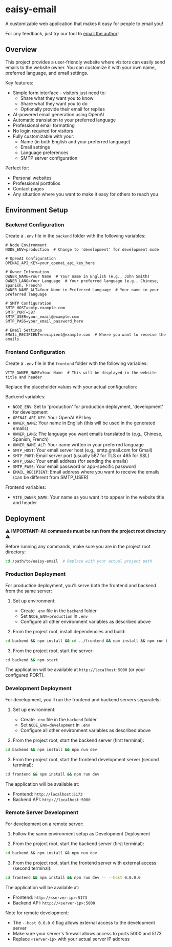 # eaisy-email

A customizable web application that makes it easy for people to email you! 

For any feedback, just try our tool to [email the author](https://eaisyemail.lzhang.org/)!

## Overview

This project provides a user-friendly website where visitors can easily send emails to the website owner. You can customize it with your own name, preferred language, and email settings.

Key features:
- Simple form interface - visitors just need to:
  - Share what they want you to know
  - Share what they want you to do
  - Optionally provide their email for replies
- AI-powered email generation using OpenAI
- Automatic translation to your preferred language
- Professional email formatting
- No login required for visitors
- Fully customizable with your:
  - Name (in both English and your preferred language)
  - Email settings
  - Language preferences
  - SMTP server configuration

Perfect for:
- Personal websites
- Professional portfolios
- Contact pages
- Any situation where you want to make it easy for others to reach you

## Environment Setup

### Backend Configuration

Create a `.env` file in the `backend` folder with the following variables:

```env
# Node Environment
NODE_ENV=production  # Change to 'development' for development mode

# OpenAI Configuration
OPENAI_API_KEY=your_openai_api_key_here

# Owner Information
OWNER_NAME=Your Name  # Your name in English (e.g., John Smith)
OWNER_LANG=Your Language  # Your preferred language (e.g., Chinese, Spanish, French)
OWNER_NAME_ALT=Your Name in Preferred Language  # Your name in your preferred language

# SMTP Configuration
SMTP_HOST=smtp.example.com
SMTP_PORT=587
SMTP_USER=your_email@example.com
SMTP_PASS=your_email_password_here

# Email Settings
EMAIL_RECIPIENT=recipient@example.com  # Where you want to receive the emails
```

### Frontend Configuration

Create a `.env` file in the `frontend` folder with the following variables:

```env
VITE_OWNER_NAME=Your Name  # This will be displayed in the website title and header
```

Replace the placeholder values with your actual configuration:

Backend variables:
- `NODE_ENV`: Set to 'production' for production deployment, 'development' for development
- `OPENAI_API_KEY`: Your OpenAI API key
- `OWNER_NAME`: Your name in English (this will be used in the generated emails)
- `OWNER_LANG`: The language you want emails translated to (e.g., Chinese, Spanish, French)
- `OWNER_NAME_ALT`: Your name written in your preferred language
- `SMTP_HOST`: Your email server host (e.g., smtp.gmail.com for Gmail)
- `SMTP_PORT`: Email server port (usually 587 for TLS or 465 for SSL)
- `SMTP_USER`: Your email address (for sending the emails)
- `SMTP_PASS`: Your email password or app-specific password
- `EMAIL_RECIPIENT`: Email address where you want to receive the emails (can be different from SMTP_USER)

Frontend variables:
- `VITE_OWNER_NAME`: Your name as you want it to appear in the website title and header

## Deployment

⚠️ **IMPORTANT: All commands must be run from the project root directory** ⚠️

Before running any commands, make sure you are in the project root directory:
```bash
cd /path/to/eaisy-email  # Replace with your actual project path
```

### Production Deployment

For production deployment, you'll serve both the frontend and backend from the same server:

1. Set up environment:
   - Create `.env` file in the `backend` folder
   - Set `NODE_ENV=production` in `.env`
   - Configure all other environment variables as described above

2. From the project root, install dependencies and build:
```bash
cd backend && npm install && cd ../frontend && npm install && npm run build && cd ..
```

3. From the project root, start the server:
```bash
cd backend && npm start
```

The application will be available at `http://localhost:5000` (or your configured PORT).

### Development Deployment

For development, you'll run the frontend and backend servers separately:

1. Set up environment:
   - Create `.env` file in the `backend` folder
   - Set `NODE_ENV=development` in `.env`
   - Configure all other environment variables as described above

2. From the project root, start the backend server (first terminal):
```bash
cd backend && npm install && npm run dev
```

3. From the project root, start the frontend development server (second terminal):
```bash
cd frontend && npm install && npm run dev
```

The application will be available at:
- Frontend: `http://localhost:5173`
- Backend API: `http://localhost:5000`

### Remote Server Development

For development on a remote server:

1. Follow the same environment setup as Development Deployment

2. From the project root, start the backend server (first terminal):
```bash
cd backend && npm install && npm run dev
```

3. From the project root, start the frontend server with external access (second terminal):
```bash
cd frontend && npm install && npm run dev -- --host 0.0.0.0
```

The application will be available at:
- Frontend: `http://<server-ip>:5173`
- Backend API: `http://<server-ip>:5000`

Note for remote development:
- The `--host 0.0.0.0` flag allows external access to the development server
- Make sure your server's firewall allows access to ports 5000 and 5173
- Replace `<server-ip>` with your actual server IP address
